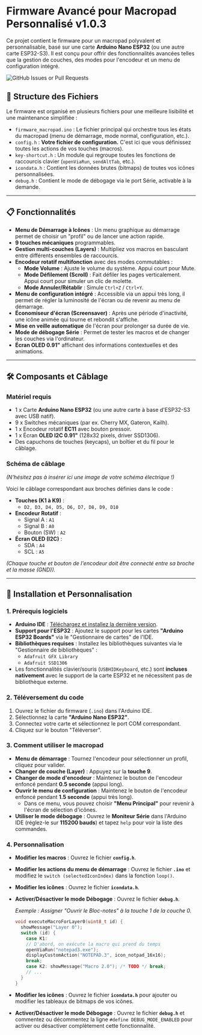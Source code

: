 # Firmware Avancé pour Macropad Personnalisé v1.0.3

Ce projet contient le firmware pour un macropad polyvalent et personnalisable, 
basé sur une carte **Arduino Nano ESP32** (ou une autre carte ESP32-S3). Il est conçu pour offrir des fonctionnalités avancées telles que la gestion de couches, 
des modes pour l'encodeur et un menu de configuration intégré.

![GitHub Issues or Pull Requests](https://github.com/ZelTroN-2k3/firmware-macropad.ESP-32/edit/main/*.jpg)

## 📂 Structure des Fichiers

Le firmware est organisé en plusieurs fichiers pour une meilleure lisibilité et une maintenance simplifiée :

* `firmware_macropad.ino` : Le fichier principal qui orchestre tous les états du macropad (menu de démarrage, mode normal, configuration, etc.).
* `config.h` : **Votre fichier de configuration.** C'est ici que vous définissez toutes les actions de vos touches (macros).
* `key-shortcut.h` : Un module qui regroupe toutes les fonctions de raccourcis clavier (`openViaRun`, `sendAltTab`, etc.).
* `icondata.h` : Contient les données brutes (bitmaps) de toutes vos icônes personnalisées.
* `debug.h` : Contient le mode de débogage via le port Série, activable à la demande.

---

## 📋 Fonctionnalités

* **Menu de Démarrage à Icônes** : Un menu graphique au démarrage permet de choisir un "profil" ou de lancer une action rapide.
* **9 touches mécaniques** programmables.
* **Gestion multi-couches (Layers)** : Multipliez vos macros en basculant entre différents ensembles de raccourcis.
* **Encodeur rotatif multifonction** avec des modes commutables :
    * **Mode Volume** : Ajuste le volume du système. Appui court pour Mute.
    * **Mode Défilement (Scroll)** : Fait défiler les pages verticalement. Appui court pour simuler un clic de molette.
    * **Mode Annuler/Rétablir** : Simule `Ctrl+Z` / `Ctrl+Y`.
* **Menu de configuration intégré** : Accessible via un appui très long, il permet de régler la luminosité de l'écran ou de revenir au menu de démarrage.
* **Économiseur d'écran (Screensaver)** : Après une période d'inactivité, une icône animée qui tourne et rebondit s'affiche.
* **Mise en veille automatique** de l'écran pour prolonger sa durée de vie.
* **Mode de débogage Série** : Permet de tester les macros et de changer les couches via l'ordinateur.
* **Écran OLED 0.91"** affichant des informations contextuelles et des animations.

---

## 🛠️ Composants et Câblage

### Matériel requis
* 1 x Carte **Arduino Nano ESP32** (ou une autre carte à base d'ESP32-S3 avec USB natif).
* 9 x Switches mécaniques (par ex. Cherry MX, Gateron, Kailh).
* 1 x Encodeur rotatif **EC11** avec bouton pressoir.
* 1 x Écran **OLED I2C 0.91"** (128x32 pixels, driver SSD1306).
* Des capuchons de touches (keycaps), un boîtier et du fil pour le câblage.

### Schéma de câblage

*(N'hésitez pas à insérer ici une image de votre schéma électrique !)*

Voici le câblage correspondant aux broches définies dans le code :

* **Touches (K1 à K9)** :
    * `D2, D3, D4, D5, D6, D7, D8, D9, D10`
* **Encodeur Rotatif** :
    * Signal A : `A1`
    * Signal B : `A0`
    * Bouton (SW) : `A2`
* **Écran OLED (I2C)** :
    * SDA : `A4`
    * SCL : `A5`

*(Chaque touche et bouton de l'encodeur doit être connecté entre sa broche et la masse (GND)).*

---

## 🚀 Installation et Personnalisation

### 1. Prérequis logiciels

* **Arduino IDE** : [Téléchargez et installez la dernière version](https://www.arduino.cc/en/software).
* **Support pour l'ESP32** : Ajoutez le support pour les cartes **"Arduino ESP32 Boards"** via le "Gestionnaire de cartes" de l'IDE.
* **Bibliothèques requises** : Installez les bibliothèques suivantes via le "Gestionnaire de bibliothèques" :
    * `Adafruit GFX Library`
    * `Adafruit SSD1306`
* Les fonctionnalités clavier/souris (`USBHIDKeyboard`, etc.) sont **incluses nativement** avec le support de la carte ESP32 et ne nécessitent pas de bibliothèque externe.

### 2. Téléversement du code

1.  Ouvrez le fichier du firmware (`.ino`) dans l'Arduino IDE.
2.  Sélectionnez la carte **"Arduino Nano ESP32"**.
3.  Connectez votre carte et sélectionnez le port COM correspondant.
4.  Cliquez sur le bouton "Téléverser".

### 3. Comment utiliser le macropad

* **Menu de démarrage** : Tournez l'encodeur pour sélectionner un profil, cliquez pour valider.
* **Changer de couche (Layer)** : Appuyez sur la **touche 9**.
* **Changer de mode d'encodeur** : Maintenez le bouton de l'encodeur enfoncé pendant **0.5 seconde** (appui long).
* **Ouvrir le menu de configuration** : Maintenez le bouton de l'encodeur enfoncé pendant **1.5 seconde** (appui très long).
    * Dans ce menu, vous pouvez choisir **"Menu Principal"** pour revenir à l'écran de sélection d'icônes.
* **Utiliser le mode débogage** : Ouvrez le **Moniteur Série** dans l'Arduino IDE (réglez-le sur **115200 bauds**) et tapez `help` pour voir la liste des commandes.

### 4. Personnalisation

* **Modifier les macros** : Ouvrez le fichier **`config.h`**.
* **Modifier les actions du menu de démarrage** : Ouvrez le fichier **`.ino`** et modifiez le `switch (selectedIconIndex)` dans la fonction `loop()`.
* **Modifier les icônes** : Ouvrez le fichier **`icondata.h`**.
* **Activer/Désactiver le mode Débogage** : Ouvrez le fichier **`debug.h`**.

    *Exemple : Assigner "Ouvrir le Bloc-notes" à la touche 1 de la couche 0.*

    ```cpp
    void executeMacroForLayer0(uint8_t id) {
      showMessage("Layer 0");
      switch (id) {
        case K1:
        // D'abord, on exécute la macro qui prend du temps
        openViaRun("notepad3.exe");
        displayCustomAction("NOTEPAD.3", icon_notpad_16x16);
        break;
        case K2: showMessage("Macro 2.0"); /* TODO */ break;
        // ...
      }
    }
    ```

* **Modifier les icônes** : Ouvrez le fichier **`icondata.h`** pour ajouter ou modifier les tableaux de bitmaps de vos icônes.


* **Activer/Désactiver le mode Débogage** : Ouvrez le fichier **`debug.h`** et commentez ou décommentez la ligne `#define DEBUG_MODE_ENABLED` pour activer ou désactiver complètement cette fonctionnalité.

